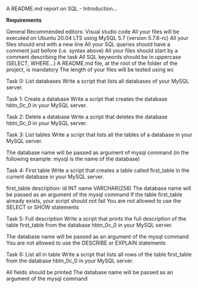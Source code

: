 A README.md report on SQL - Introduction...

**Requirements**

General
Recommended editors: Visual studio code
All your files will be executed on Ubuntu 20.04 LTS using MySQL 5.7 (version 5.7.8-rc)
All your files should end with a new line
All your SQL queries should have a comment just before (i.e. syntax above)
All your files should start by a comment describing the task
All SQL keywords should be in uppercase (SELECT, WHERE…)
A README.md file, at the root of the folder of the project, is mandatory
The length of your files will be tested using wc

Task 0: List databases
Write a script that lists all databases of your MySQL server.

Task 1: Create a database
Write a script that creates the database hbtn_0c_0 in your MySQL server.

Task 2: Delete a database
Write a script that deletes the database hbtn_0c_0 in your MySQL server.

Task 3: List tables
Write a script that lists all the tables of a database in your MySQL server.

The database name will be passed as argument of mysql command (in the following example: mysql is the name of the database)

Task 4: First table
Write a script that creates a table called first_table in the current database in your MySQL server.

first_table description:
id INT
name VARCHAR(256)
The database name will be passed as an argument of the mysql command
If the table first_table already exists, your script should not fail
You are not allowed to use the SELECT or SHOW statements

Task 5: Full description
Write a script that prints the full description of the table first_table from the database hbtn_0c_0 in your MySQL server.

The database name will be passed as an argument of the mysql command
You are not allowed to use the DESCRIBE or EXPLAIN statements

Task 6: List all in table
Write a script that lists all rows of the table first_table from the database hbtn_0c_0 in your MySQL server.

All fields should be printed
The database name will be passed as an argument of the mysql command